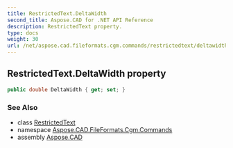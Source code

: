 ```yaml
---
title: RestrictedText.DeltaWidth
second_title: Aspose.CAD for .NET API Reference
description: RestrictedText property. 
type: docs
weight: 30
url: /net/aspose.cad.fileformats.cgm.commands/restrictedtext/deltawidth/
---
```

## RestrictedText.DeltaWidth property

```csharp
public double DeltaWidth { get; set; }
```

### See Also

* class [RestrictedText](../)
* namespace [Aspose.CAD.FileFormats.Cgm.Commands](../../restrictedtext/)
* assembly [Aspose.CAD](../../../)


